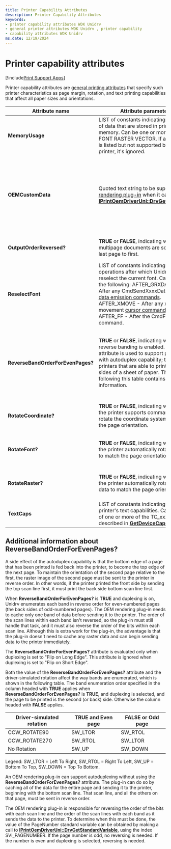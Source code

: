```yaml
---
title: Printer Capability Attributes
description: Printer Capability Attributes
keywords:
- printer capability attributes WDK Unidrv
- general printer attributes WDK Unidrv , printer capability
- capability attributes WDK Unidrv
ms.date: 12/19/2024
---
```


# Printer capability attributes

[!include[Print Support Apps](../includes/print-support-apps.md)]

Printer capability attributes are [general printing attributes](general-printing-attributes.md) that specify such printer characteristics as page margin, rotation, and text printing capabilities that affect all paper sizes and orientations.

| Attribute name | Attribute parameter | Comments |
|--|--|--|
| **MemoryUsage** | LIST of constants indicating the types of data that are stored in printer memory. Can be one or more of: FONT RASTER VECTOR. If a data type is listed but not supported by the printer, it's ignored. | Optional. If not specified, the default value is LIST(FONT, RASTER, VECTOR). For more information, see [Describing printer memory configurations](describing-printer-memory-configurations.md). |
| **OEMCustomData** | Quoted text string to be supplied to a [rendering plug-in](rendering-plug-ins.md) when it calls [**IPrintOemDriverUni::DrvGetGPDData**](/windows-hardware/drivers/ddi/prcomoem/nf-prcomoem-iprintoemdriveruni-drvgetgpddata). | Required if a rendering plug-in calls **IPrintOemDriverUni::DrvGetGPDData**. Interpretation of text string contents is determined by the rendering plug-in. This attribute is a relocatable global attribute; it may be placed at the root level (see [Root-level-only attributes](root-level-only-attributes.md)) to signify that it has no dependency on printer configuration, or it may appear with Option or Case constructs if there's some dependency. |
| **OutputOrderReversed?** | **TRUE** or **FALSE**, indicating whether multipage documents are sorted from last page to first. | Optional. If not specified, the default value is **FALSE**. The EXTERN_GLOBAL symbol shouldn't be used with **OutputOrderReversed?**. |
| **ReselectFont** | LIST of constants indicating operations after which Unidrv must reselect the current font. Can be on of the following: AFTER_GRXDATA - After any CmdSendXxxxData [raster data emission commands](raster-data-emission-commands.md). AFTER_XMOVE - After any x-movement [cursor commands](cursor-commands.md). AFTER_FF - After the CmdFF command. | Optional. If not specified, Unidrv doesn't reselect fonts. |
| **ReverseBandOrderForEvenPages?** | **TRUE** or **FALSE**, indicating whether reverse banding is enabled. This attribute is used to support printers with autoduplex capability; that is, printers that are able to print on both sides of a sheet of paper. The section following this table contains more information. | The default value of this attribute is **FALSE**. Setting this attribute to **TRUE** enables reverse banding order. This attribute is a relocatable global attribute. It may be placed at the root level (see [Root-level-only attributes](root-level-only-attributes.md)) to signify that it has no dependency on printer configuration, or it may appear with Option or Case constructs if there's some dependency. |
| **RotateCoordinate?** | **TRUE** or **FALSE**, indicating whether the printer supports commands to rotate the coordinate system to match the page orientation. | Optional. If not specified, the default value is **FALSE**. If **TRUE**, Option entries for the Orientation feature must specify printer commands. Can't be placed in a Case entry. |
| **RotateFont?** | **TRUE** or **FALSE**, indicating whether the printer automatically rotates fonts to match the page orientation. | Optional. If not specified, the default value is **FALSE**. If **TRUE**, then RotateCoordinate? must also be **TRUE**. Can't be placed in a Case entry. |
| **RotateRaster?** | **TRUE** or **FALSE**, indicating whether the printer automatically rotates raster data to match the page orientation. | Optional. If not specified, the default value is **FALSE**. If **TRUE**, then **RotateCoordinate?** must also be **TRUE**. Can't be placed in a Case entry. |
| **TextCaps** | LIST of constants indicating the printer's text capabilities. Can consist of one or more of the TC_xxx flags described in [**GetDeviceCaps**](/windows/win32/api/wingdi/nf-wingdi-getdevicecaps). | Optional. If not specified, Unidrv assumes no text capabilities are supported. |

## Additional information about ReverseBandOrderForEvenPages?

A side effect of the autoduplex capability is that the bottom edge of a page that has been printed is fed back into the printer, to become the top edge of the next page. To maintain the orientation of the second page relative to the first, the raster image of the second page must be sent to the printer in reverse order. In other words, if the printer printed the front side by sending the top scan line first, it must print the back side bottom scan line first.

When **ReverseBandOrderForEvenPages?** is **TRUE** and duplexing is on, Unidrv enumerates each band in reverse order for even-numbered pages (the back sides of odd-numbered pages). The OEM rendering plug-in needs to cache only one band of data before sending it to the printer. The order of the scan lines within each band isn't reversed, so the plug-in must still handle that task, and it must also reverse the order of the bits within each scan line. Although this is extra work for the plug-in, the advantage is that the plug-in doesn't need to cache any raster data and can begin sending data to the printer immediately.

The **ReverseBandOrderForEvenPages?** attribute is evaluated only when duplexing is set to "Flip on Long Edge". This attribute is ignored when duplexing is set to "Flip on Short Edge".

Both the value of the **ReverseBandOrderForEvenPages?** attribute and the driver-simulated rotation affect the way bands are enumerated, which is shown in the following table. The band enumeration order specified in the column headed with **TRUE** applies when **ReverseBandOrderForEvenPages?** is **TRUE**, and duplexing is selected, and the page to be printed is the second (or back) side. Otherwise the column headed with **FALSE** applies.

| Driver-simulated rotation | TRUE and Even page | FALSE or Odd page |
|--|--|--|
| CCW_ROTATE90 | SW_LTOR | SW_RTOL |
| CCW_ROTATE270 | SW_RTOL | SW_LTOR |
| No Rotation | SW_UP | SW_DOWN |

Legend: SW_LTOR = Left To Right, SW_RTOL = Right To Left, SW_UP = Bottom To Top, SW_DOWN = Top To Bottom.

An OEM rendering plug-in can support autoduplexing without using the **ReverseBandOrderForEvenPages?** attribute. The plug-in can do so by caching all of the data for the entire page and sending it to the printer, beginning with the bottom scan line. That scan line, and all the others on that page, must be sent in reverse order.

The OEM rendering plug-in is responsible for reversing the order of the bits with each scan line and the order of the scan lines with each band as it sends the data to the printer. To determine when this must be done, the value of the PageNumber standard variable can be obtained by making a call to [**IPrintOemDriverUni::DrvGetStandardVariable**](/windows-hardware/drivers/ddi/prcomoem/nf-prcomoem-iprintoemdriveruni-drvgetstandardvariable), using the index SVI_PAGENUMBER. If the page number is odd, no reversing is needed. If the number is even and duplexing is selected, reversing is needed.
